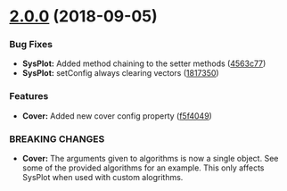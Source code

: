 # [2.0.0](https://github.com/HHogg/sysplot/compare/v1.0.0...v2.0.0) (2018-09-05)


### Bug Fixes

* **SysPlot:** Added method chaining to the setter methods ([4563c77](https://github.com/HHogg/sysplot/commit/4563c77))
* **SysPlot:** setConfig always clearing vectors ([1817350](https://github.com/HHogg/sysplot/commit/1817350))


### Features

* **Cover:** Added new cover config property ([f5f4049](https://github.com/HHogg/sysplot/commit/f5f4049))


### BREAKING CHANGES

* **Cover:** The arguments given to algorithms is now a single object. See some of the provided algorithms for an example. This only affects SysPlot when used with custom alogrithms.
